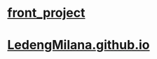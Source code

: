 # [front_project](https://ledengmilana.github.io/front_project/)
# [LedengMilana.github.io](https://LedengMilana.github.io)
